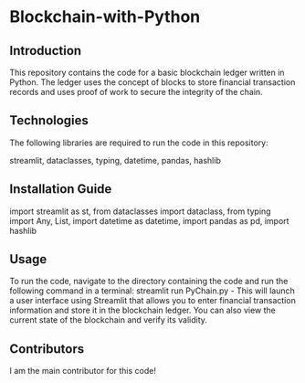 # Blockchain-with-Python

## Introduction
This repository contains the code for a basic blockchain ledger written in Python. The ledger uses the concept of blocks to store financial transaction records and uses proof of work to secure the integrity of the chain.

## Technologies
The following libraries are required to run the code in this repository:

streamlit,
dataclasses,
typing,
datetime,
pandas,
hashlib

## Installation Guide
import streamlit as st,
from dataclasses import dataclass,
from typing import Any, List,
import datetime as datetime,
import pandas as pd,
import hashlib

## Usage
To run the code, navigate to the directory containing the code and run the following command in a terminal:
streamlit run PyChain.py -  This will launch a user interface using Streamlit that allows you to enter financial transaction information and store it in the blockchain ledger. You can also view the current state of the blockchain and verify its validity.

## Contributors
I am the main contributor for this code!
